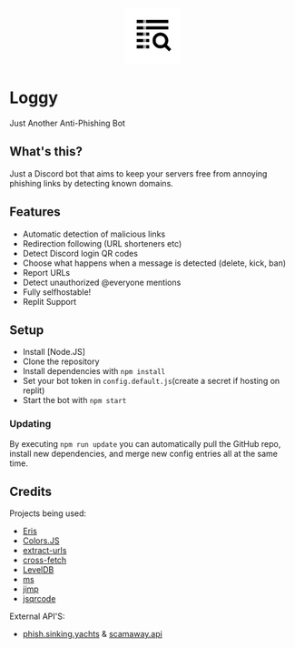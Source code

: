 <p align="center"><img src="./logo.png" alt="Logo" width="100"></p>

# Loggy
Just Another Anti-Phishing Bot

## What's this?
Just a Discord bot that aims to keep your servers free from annoying phishing links by detecting known domains.

## Features
- Automatic detection of malicious links
- Redirection following (URL shorteners etc)
- Detect Discord login QR codes
- Choose what happens when a message is detected (delete, kick, ban)
- Report URLs
- Detect unauthorized @everyone mentions
- Fully selfhostable!
- Replit Support

## Setup
- Install [Node.JS]
- Clone the repository
- Install dependencies with ``npm install``
- Set your bot token in ``config.default.js``(create a secret if hosting on replit)
- Start the bot with ``npm start``

### Updating
By executing ``npm run update`` you can automatically pull the GitHub repo, install new dependencies, and merge new config entries all at the same time.

## Credits
Projects being used:
- [Eris](https://github.com/abalabahaha/eris)
- [Colors.JS](https://github.com/Marak/colors.js)
- [extract-urls](https://github.com/huckbit/extract-urls)
- [cross-fetch](https://github.com/lquixada/cross-fetch)
- [LevelDB](https://github.com/Level/level)
- [ms](https://github.com/vercel/ms)
- [jimp](https://github.com/oliver-moran/jimp)
- [jsqrcode](https://github.com/edi9999/jsqrcode)

External API'S:
- [phish.sinking.yachts](https://phish.sinking.yachts/docs) & [scamaway.api](https://scamaway.xenorio.xyz/docs)
